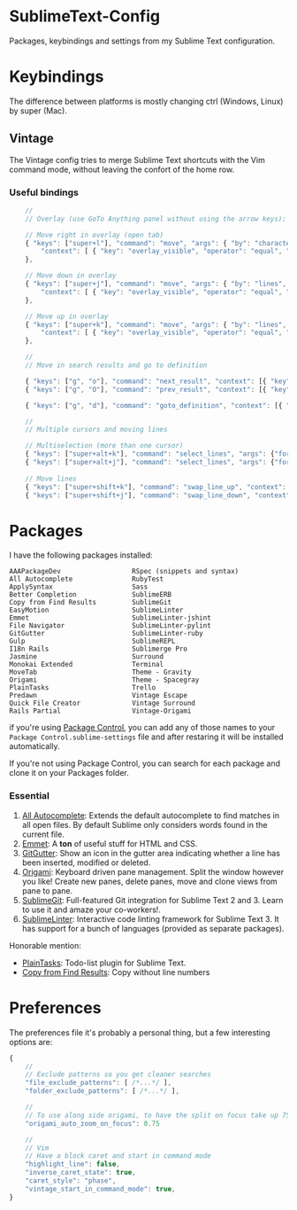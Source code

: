 SublimeText-Config
==================

Packages, keybindings and settings from my Sublime Text configuration.


# Keybindings

The difference between platforms is mostly changing ctrl (Windows, Linux) by super (Mac).

## Vintage

The Vintage config tries to merge Sublime Text shortcuts with the Vim command mode, without leaving the confort of the home row.

### Useful bindings

````javascript
    //
    // Overlay (use GoTo Anything panel without using the arrow keys):

    // Move right in overlay (open tab)
    { "keys": ["super+l"], "command": "move", "args": { "by": "characters", "forward": true },
        "context": [ { "key": "overlay_visible", "operator": "equal", "operand": true } ]
    },

    // Move down in overlay
    { "keys": ["super+j"], "command": "move", "args": { "by": "lines", "forward": true },
        "context": [ { "key": "overlay_visible", "operator": "equal", "operand": true } ]
    },

    // Move up in overlay
    { "keys": ["super+k"], "command": "move", "args": { "by": "lines", "forward": false },
        "context": [ { "key": "overlay_visible", "operator": "equal", "operand": true } ]
    },

    //
    // Move in search results and go to definition

    { "keys": ["g", "o"], "command": "next_result", "context": [{ "key": "setting.command_mode" }] },
    { "keys": ["g", "O"], "command": "prev_result", "context": [{ "key": "setting.command_mode" }] },

    { "keys": ["g", "d"], "command": "goto_definition", "context": [{ "key": "setting.command_mode" }] },

    //
    // Multiple cursors and moving lines

    // Multiselection (more than one cursor)
    { "keys": ["super+alt+k"], "command": "select_lines", "args": {"forward": false}, "context": [{"key": "setting.command_mode"}] },
    { "keys": ["super+alt+j"], "command": "select_lines", "args": {"forward": true}, "context": [{"key": "setting.command_mode"}] },
    
    // Move lines
    { "keys": ["super+shift+k"], "command": "swap_line_up", "context": [{"key": "setting.command_mode"}] },
    { "keys": ["super+shift+j"], "command": "swap_line_down", "context": [{"key": "setting.command_mode"}] },
````

# Packages

I have the following packages installed:

````
AAAPackageDev                  RSpec (snippets and syntax)
All Autocomplete               RubyTest
ApplySyntax                    Sass
Better Completion              SublimeERB
Copy from Find Results         SublimeGit
EasyMotion                     SublimeLinter
Emmet                          SublimeLinter-jshint
File Navigator                 SublimeLinter-pylint
GitGutter                      SublimeLinter-ruby
Gulp                           SublimeREPL
I18n Rails                     Sublimerge Pro
Jasmine                        Surround
Monokai Extended               Terminal
MoveTab                        Theme - Gravity
Origami                        Theme - Spacegray
PlainTasks                     Trello
Predawn                        Vintage Escape
Quick File Creator             Vintage Surround
Rails Partial                  Vintage-Origami
````

if you're using [Package Control](https://sublime.wbond.net/installation), you can add any of those names to your `Package Control.sublime-settings` file and after restaring it will be installed automatically.

If you're not using Package Control, you can search for each package and clone it on your Packages folder.

### Essential

1. [All Autocomplete](https://sublime.wbond.net/packages/All%20Autocomplete): Extends the default autocomplete to find matches in all open files. By default Sublime only considers words found in the current file.
2. [Emmet](http://emmet.io/): A **ton** of useful stuff for HTML and CSS.
3. [GitGutter](https://sublime.wbond.net/packages/GitGutter): Show an icon in the gutter area indicating whether a line has been inserted, modified or deleted.
4. [Origami](https://sublime.wbond.net/packages/Origami): Keyboard driven pane management. Split the window however you like! Create new panes, delete panes, move and clone views from pane to pane.
5. [SublimeGit](https://sublime.wbond.net/packages/SublimeGit): Full-featured Git integration for Sublime Text 2 and 3. Learn to use it and amaze your co-workers!.
6. [SublimeLinter](https://sublime.wbond.net/packages/SublimeLinter): Interactive code linting framework for Sublime Text 3. It has support for a bunch of languages (provided as separate packages).

Honorable mention:

* [PlainTasks](https://sublime.wbond.net/packages/PlainTasks): Todo-list plugin for Sublime Text.
* [Copy from Find Results](https://packagecontrol.io/packages/Copy%20from%20Find%20Results): Copy without line numbers

# Preferences

The preferences file it's probably a personal thing, but a few interesting options are:

````javascript
{
    //
    // Exclude patterns so you get cleaner searches
    "file_exclude_patterns": [ /*...*/ ],
    "folder_exclude_patterns": [ /*...*/ ],

    //
    // To use along side origami, to have the split on focus take up 75% of the screen
    "origami_auto_zoom_on_focus": 0.75

    //
    // Vim
    // Have a block caret and start in command mode
    "highlight_line": false,
    "inverse_caret_state": true,
    "caret_style": "phase",
    "vintage_start_in_command_mode": true,
}
````
